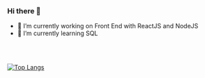 ### Hi there 👋

- 🔭 I’m currently working on Front End with ReactJS and NodeJS
- 🌱 I’m currently learning SQL

<br><br>


[![Top Langs](https://github-readme-stats.vercel.app/api/top-langs/?username=raphaelnb&layout=compact&theme=tokyonight)](https://github.com/raphaelnb/github-readme-stats)
